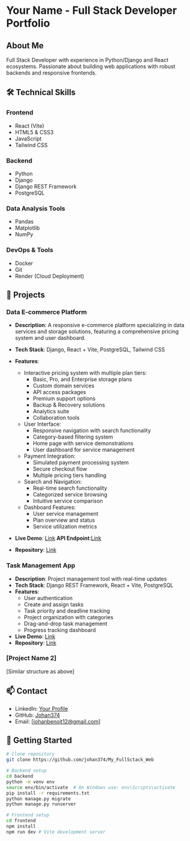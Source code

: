 # Your Name - Full Stack Developer Portfolio

## About Me
Full Stack Developer with experience in Python/Django and React ecosystems. Passionate about building web applications with robust backends and responsive frontends.

## 🛠 Technical Skills

### Frontend
- React (Vite)
- HTML5 & CSS3
- JavaScript
- Tailwind CSS

### Backend
- Python
- Django
- Django REST Framework
- PostgreSQL

### Data Analysis Tools
- Pandas
- Matplotlib
- NumPy

### DevOps & Tools
- Docker
- Git
- Render (Cloud Deployment)

## 🚀 Projects
### Data E-commerce Platform
- **Description**: A responsive e-commerce platform specializing in data services and storage solutions, featuring a comprehensive pricing system and user dashboard.
- **Tech Stack**: Django, React + Vite, PostgreSQL, Tailwind CSS

- **Features**:
  - Interactive pricing system with multiple plan tiers:
    - Basic, Pro, and Enterprise storage plans
    - Custom domain services
    - API access packages
    - Premium support options
    - Backup & Recovery solutions
    - Analytics suite
    - Collaboration tools
  - User Interface:
    - Responsive navigation with search functionality
    - Category-based filtering system
    - Home page with service demonstrations
    - User dashboard for service management
  - Payment Integration:
    - Simulated payment processing system
    - Secure checkout flow
    - Multiple pricing tiers handling
  - Search and Navigation:
    - Real-time search functionality
    - Categorized service browsing
    - Intuitive service comparison
  - Dashboard Features:
    - User service management
    - Plan overview and status
    - Service utilization metrics

- **Live Demo**: [Link](https://my-fullsctack-web-frontend.onrender.com)
**API Endpoint**:[Link](https://my-fullsctack-web.onrender.com)

- **Repository**: [Link](https://github.com/johan374/My_FullSctack_Web)
### Task Management App
- **Description**: Project management tool with real-time updates
- **Tech Stack**: Django REST Framework, React + Vite, PostgreSQL
- **Features**:
  - User authentication
  - Create and assign tasks
  - Task priority and deadline tracking
  - Project organization with categories
  - Drag-and-drop task management
  - Progress tracking dashboard
- **Live Demo**: [Link]()
- **Repository**: [Link]()

### [Project Name 2]
[Similar structure as above]

## 📫 Contact
- LinkedIn: [Your Profile](www.linkedin.com/in/johanisidro)
- GitHub: [Johan374](https://github.com/johan374)
- Email: [johanbenoit12@gmail.com]

## 🔧 Getting Started
```bash
# Clone repository
git clone https://github.com/johan374/My_FullSctack_Web

# Backend setup
cd backend
python -m venv env
source env/bin/activate  # On Windows use: env\Scripts\activate
pip install -r requirements.txt
python manage.py migrate
python manage.py runserver

# Frontend setup
cd frontend
npm install
npm run dev # Vite development server